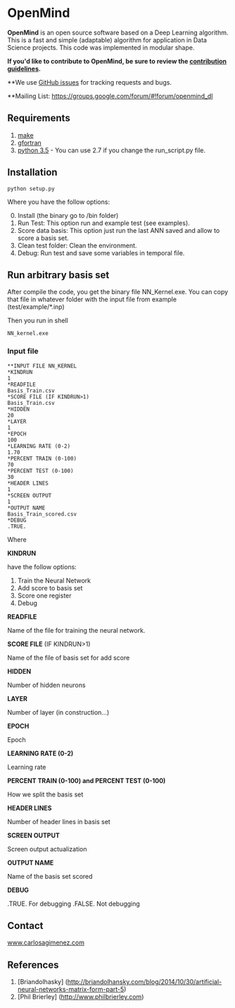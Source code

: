 # OpenMind

**OpenMind** is an open source software based on a Deep Learning algorithm.  
This is a fast and simple (adaptable) algorithm for application in Data Science 
projects. This code was implemented in modular shape.

**If you'd like to contribute to OpenMind, be sure to review the [contribution
guidelines](CONTRIBUTING.md).**

**We use [GitHub issues](https://github.com/carlosgim/OpenMind/issues) for
tracking requests and bugs.

**Mailing List: https://groups.google.com/forum/#!forum/openmind_dl

## Requirements

 1. [make](https://www.gnu.org/software/make/)
 2. [gfortran](https://gcc.gnu.org/wiki/GFortranBinaries)
 3. [python 3.5](https://www.python.org/) - You can use 2.7 if you change the run_script.py file.

## Installation

```shell
python setup.py
```

Where you have the follow options:

0. Install (the binary go to /bin folder)
1. Run Test: This option run and example test (see examples).
2. Score data basis: This option just run the last ANN saved and allow to score a basis set.
3. Clean test folder: Clean the environment.
4. Debug: Run test and save some variables in temporal file.

## Run arbitrary basis set

After compile the code, you get the binary file NN_Kernel.exe. You can copy that file in whatever folder with the input file from example (test/example/*.inp)

Then you run in shell

```shell
NN_kernel.exe
```

### Input file

```
**INPUT FILE NN_KERNEL
*KINDRUN
1
*READFILE
Basis_Train.csv
*SCORE FILE (IF KINDRUN>1)
Basis_Train.csv
*HIDDEN
20
*LAYER
1
*EPOCH
100
*LEARNING RATE (0-2)
1.70
*PERCENT TRAIN (0-100)
70
*PERCENT TEST (0-100)
30
*HEADER LINES
1
*SCREEN OUTPUT
1
*OUTPUT NAME
Basis_Train_scored.csv
*DEBUG
.TRUE.
```
Where

**KINDRUN**

have the follow options: 
 1. Train the Neural Network
 2. Add score to basis set
 3. Score one register
 4. Debug
 
**READFILE**

Name of the file for training the neural network.
 
 **SCORE FILE** (IF KINDRUN>1)
 
 Name of the file of basis set for add score
 
 **HIDDEN**
 
 Number of hidden neurons
 
**LAYER**

Number of layer (in construction...)

**EPOCH**

Epoch

**LEARNING RATE (0-2)**

Learning rate

**PERCENT TRAIN (0-100) and PERCENT TEST (0-100)**

How we split the basis set

**HEADER LINES**

Number of header lines in basis set

**SCREEN OUTPUT**

Screen output actualization

**OUTPUT NAME**

Name of the basis set scored

**DEBUG**

.TRUE. For debugging
.FALSE. Not debugging

## Contact

www.carlosagimenez.com

## References 

1. [Briandolhasky] (http://briandolhansky.com/blog/2014/10/30/artificial-neural-networks-matrix-form-part-5)
2. [Phil Brierley] (http://www.philbrierley.com)

